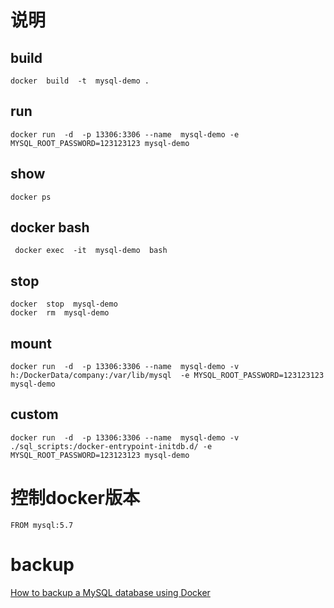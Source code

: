 
# 说明  

## build 
```
docker  build  -t  mysql-demo .
```

## run 

```
docker run  -d  -p 13306:3306 --name  mysql-demo -e MYSQL_ROOT_PASSWORD=123123123 mysql-demo
```

## show 

```
docker ps  
```

## docker bash  

```
 docker exec  -it  mysql-demo  bash
```

## stop 

```
docker  stop  mysql-demo 
docker  rm  mysql-demo  
```
## mount

```
docker run  -d  -p 13306:3306 --name  mysql-demo -v h:/DockerData/company:/var/lib/mysql  -e MYSQL_ROOT_PASSWORD=123123123 mysql-demo
```

## custom 

```
docker run  -d  -p 13306:3306 --name  mysql-demo -v ./sql_scripts:/docker-entrypoint-initdb.d/ -e MYSQL_ROOT_PASSWORD=123123123 mysql-demo
```


# 控制docker版本 

```
FROM mysql:5.7
```

# backup  

[How to backup a MySQL database using Docker](https://devopsheaven.com/mysql/mysqldump/databases/docker/backup/2017/09/17/backup-mysql-database-using-docker.html)

